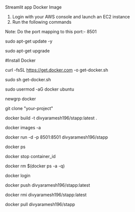 Streamlit app Docker Image

1. Login with your AWS console and launch an EC2 instance
2. Run the following commands
 
Note: Do the port mapping to this port:- 8501

sudo apt-get update -y

sudo apt-get upgrade

#Install Docker

curl -fsSL https://get.docker.com -o get-docker.sh

sudo sh get-docker.sh

sudo usermod -aG docker ubuntu

newgrp docker

git clone "your-project"

docker build -t divyaramesh196/stapp:latest . 

docker images -a  

docker run -d -p 8501:8501 divyaramesh196/stapp 

docker ps  

docker stop container_id 

docker rm $(docker ps -a -q)

docker login 

docker push divyaramesh196/stapp:latest 

docker rmi divyaramesh196/stapp:latest

docker pull divyaramesh196/stapp

